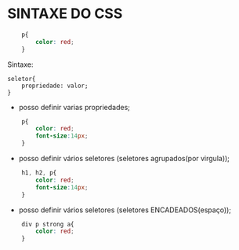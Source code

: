 # SINTAXE DO CSS

````css
    p{
        color: red;
    }
````
Sintaxe:

    seletor{
        propriedade: valor;
    }


- posso definir varias propriedades;

````css
    p{
        color: red;
        font-size:14px;
    }
````

- posso definir vários seletores (seletores agrupados(por virgula));

````css
    h1, h2, p{
        color: red;
        font-size:14px;
    }
````

- posso definir vários seletores (seletores ENCADEADOS(espaço));

````css
    div p strong a{
        color: red;
    }
````